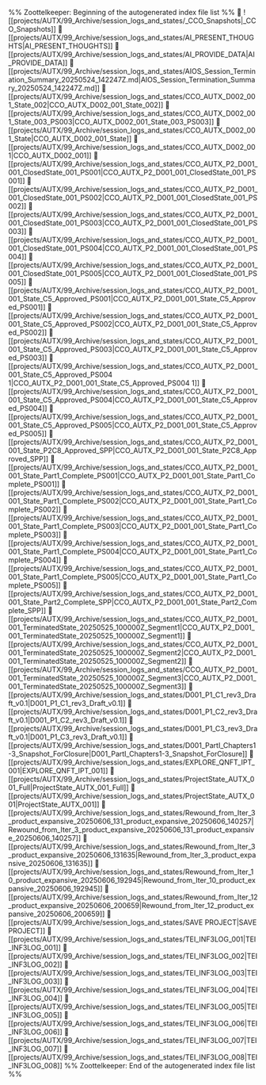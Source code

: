 %% Zoottelkeeper: Beginning of the autogenerated index file list  %%
📄 ![[projects/AUTX/99_Archive/session_logs_and_states/_CCO_Snapshots|_CCO_Snapshots]]
📄 [[projects/AUTX/99_Archive/session_logs_and_states/AI_PRESENT_THOUGHTS|AI_PRESENT_THOUGHTS]]
📄 [[projects/AUTX/99_Archive/session_logs_and_states/AI_PROVIDE_DATA|AI_PROVIDE_DATA]]
📄 [[projects/AUTX/99_Archive/session_logs_and_states/AIOS_Session_Termination_Summary_20250524_142247Z.md|AIOS_Session_Termination_Summary_20250524_142247Z.md]]
📄 [[projects/AUTX/99_Archive/session_logs_and_states/CCO_AUTX_D002_001_State_002|CCO_AUTX_D002_001_State_002]]
📄 [[projects/AUTX/99_Archive/session_logs_and_states/CCO_AUTX_D002_001_State_003_PS003|CCO_AUTX_D002_001_State_003_PS003]]
📄 [[projects/AUTX/99_Archive/session_logs_and_states/CCO_AUTX_D002_001_State|CCO_AUTX_D002_001_State]]
📄 [[projects/AUTX/99_Archive/session_logs_and_states/CCO_AUTX_D002_001|CCO_AUTX_D002_001]]
📄 [[projects/AUTX/99_Archive/session_logs_and_states/CCO_AUTX_P2_D001_001_ClosedState_001_PS001|CCO_AUTX_P2_D001_001_ClosedState_001_PS001]]
📄 [[projects/AUTX/99_Archive/session_logs_and_states/CCO_AUTX_P2_D001_001_ClosedState_001_PS002|CCO_AUTX_P2_D001_001_ClosedState_001_PS002]]
📄 [[projects/AUTX/99_Archive/session_logs_and_states/CCO_AUTX_P2_D001_001_ClosedState_001_PS003|CCO_AUTX_P2_D001_001_ClosedState_001_PS003]]
📄 [[projects/AUTX/99_Archive/session_logs_and_states/CCO_AUTX_P2_D001_001_ClosedState_001_PS004|CCO_AUTX_P2_D001_001_ClosedState_001_PS004]]
📄 [[projects/AUTX/99_Archive/session_logs_and_states/CCO_AUTX_P2_D001_001_ClosedState_001_PS005|CCO_AUTX_P2_D001_001_ClosedState_001_PS005]]
📄 [[projects/AUTX/99_Archive/session_logs_and_states/CCO_AUTX_P2_D001_001_State_C5_Approved_PS001|CCO_AUTX_P2_D001_001_State_C5_Approved_PS001]]
📄 [[projects/AUTX/99_Archive/session_logs_and_states/CCO_AUTX_P2_D001_001_State_C5_Approved_PS002|CCO_AUTX_P2_D001_001_State_C5_Approved_PS002]]
📄 [[projects/AUTX/99_Archive/session_logs_and_states/CCO_AUTX_P2_D001_001_State_C5_Approved_PS003|CCO_AUTX_P2_D001_001_State_C5_Approved_PS003]]
📄 [[projects/AUTX/99_Archive/session_logs_and_states/CCO_AUTX_P2_D001_001_State_C5_Approved_PS004 1|CCO_AUTX_P2_D001_001_State_C5_Approved_PS004 1]]
📄 [[projects/AUTX/99_Archive/session_logs_and_states/CCO_AUTX_P2_D001_001_State_C5_Approved_PS004|CCO_AUTX_P2_D001_001_State_C5_Approved_PS004]]
📄 [[projects/AUTX/99_Archive/session_logs_and_states/CCO_AUTX_P2_D001_001_State_C5_Approved_PS005|CCO_AUTX_P2_D001_001_State_C5_Approved_PS005]]
📄 [[projects/AUTX/99_Archive/session_logs_and_states/CCO_AUTX_P2_D001_001_State_P2C8_Approved_SPP|CCO_AUTX_P2_D001_001_State_P2C8_Approved_SPP]]
📄 [[projects/AUTX/99_Archive/session_logs_and_states/CCO_AUTX_P2_D001_001_State_Part1_Complete_PS001|CCO_AUTX_P2_D001_001_State_Part1_Complete_PS001]]
📄 [[projects/AUTX/99_Archive/session_logs_and_states/CCO_AUTX_P2_D001_001_State_Part1_Complete_PS002|CCO_AUTX_P2_D001_001_State_Part1_Complete_PS002]]
📄 [[projects/AUTX/99_Archive/session_logs_and_states/CCO_AUTX_P2_D001_001_State_Part1_Complete_PS003|CCO_AUTX_P2_D001_001_State_Part1_Complete_PS003]]
📄 [[projects/AUTX/99_Archive/session_logs_and_states/CCO_AUTX_P2_D001_001_State_Part1_Complete_PS004|CCO_AUTX_P2_D001_001_State_Part1_Complete_PS004]]
📄 [[projects/AUTX/99_Archive/session_logs_and_states/CCO_AUTX_P2_D001_001_State_Part1_Complete_PS005|CCO_AUTX_P2_D001_001_State_Part1_Complete_PS005]]
📄 [[projects/AUTX/99_Archive/session_logs_and_states/CCO_AUTX_P2_D001_001_State_Part2_Complete_SPP|CCO_AUTX_P2_D001_001_State_Part2_Complete_SPP]]
📄 [[projects/AUTX/99_Archive/session_logs_and_states/CCO_AUTX_P2_D001_001_TerminatedState_20250525_100000Z_Segment1|CCO_AUTX_P2_D001_001_TerminatedState_20250525_100000Z_Segment1]]
📄 [[projects/AUTX/99_Archive/session_logs_and_states/CCO_AUTX_P2_D001_001_TerminatedState_20250525_100000Z_Segment2|CCO_AUTX_P2_D001_001_TerminatedState_20250525_100000Z_Segment2]]
📄 [[projects/AUTX/99_Archive/session_logs_and_states/CCO_AUTX_P2_D001_001_TerminatedState_20250525_100000Z_Segment3|CCO_AUTX_P2_D001_001_TerminatedState_20250525_100000Z_Segment3]]
📄 [[projects/AUTX/99_Archive/session_logs_and_states/D001_P1_C1_rev3_Draft_v0.1|D001_P1_C1_rev3_Draft_v0.1]]
📄 [[projects/AUTX/99_Archive/session_logs_and_states/D001_P1_C2_rev3_Draft_v0.1|D001_P1_C2_rev3_Draft_v0.1]]
📄 [[projects/AUTX/99_Archive/session_logs_and_states/D001_P1_C3_rev3_Draft_v0.1|D001_P1_C3_rev3_Draft_v0.1]]
📄 [[projects/AUTX/99_Archive/session_logs_and_states/D001_PartI_Chapters1-3_Snapshot_ForClosure|D001_PartI_Chapters1-3_Snapshot_ForClosure]]
📄 [[projects/AUTX/99_Archive/session_logs_and_states/EXPLORE_QNFT_IPT_001|EXPLORE_QNFT_IPT_001]]
📄 [[projects/AUTX/99_Archive/session_logs_and_states/ProjectState_AUTX_001_Full|ProjectState_AUTX_001_Full]]
📄 [[projects/AUTX/99_Archive/session_logs_and_states/ProjectState_AUTX_001|ProjectState_AUTX_001]]
📄 [[projects/AUTX/99_Archive/session_logs_and_states/Rewound_from_Iter_3_product_expansive_20250606_131_product_expansive_20250606_140257|Rewound_from_Iter_3_product_expansive_20250606_131_product_expansive_20250606_140257]]
📄 [[projects/AUTX/99_Archive/session_logs_and_states/Rewound_from_Iter_3_product_expansive_20250606_131635|Rewound_from_Iter_3_product_expansive_20250606_131635]]
📄 [[projects/AUTX/99_Archive/session_logs_and_states/Rewound_from_Iter_10_product_expansive_20250606_192945|Rewound_from_Iter_10_product_expansive_20250606_192945]]
📄 [[projects/AUTX/99_Archive/session_logs_and_states/Rewound_from_Iter_12_product_expansive_20250606_200659|Rewound_from_Iter_12_product_expansive_20250606_200659]]
📄 [[projects/AUTX/99_Archive/session_logs_and_states/SAVE PROJECT|SAVE PROJECT]]
📄 [[projects/AUTX/99_Archive/session_logs_and_states/TEI_INF3LOG_001|TEI_INF3LOG_001]]
📄 [[projects/AUTX/99_Archive/session_logs_and_states/TEI_INF3LOG_002|TEI_INF3LOG_002]]
📄 [[projects/AUTX/99_Archive/session_logs_and_states/TEI_INF3LOG_003|TEI_INF3LOG_003]]
📄 [[projects/AUTX/99_Archive/session_logs_and_states/TEI_INF3LOG_004|TEI_INF3LOG_004]]
📄 [[projects/AUTX/99_Archive/session_logs_and_states/TEI_INF3LOG_005|TEI_INF3LOG_005]]
📄 [[projects/AUTX/99_Archive/session_logs_and_states/TEI_INF3LOG_006|TEI_INF3LOG_006]]
📄 [[projects/AUTX/99_Archive/session_logs_and_states/TEI_INF3LOG_007|TEI_INF3LOG_007]]
📄 [[projects/AUTX/99_Archive/session_logs_and_states/TEI_INF3LOG_008|TEI_INF3LOG_008]]
%% Zoottelkeeper: End of the autogenerated index file list  %%
